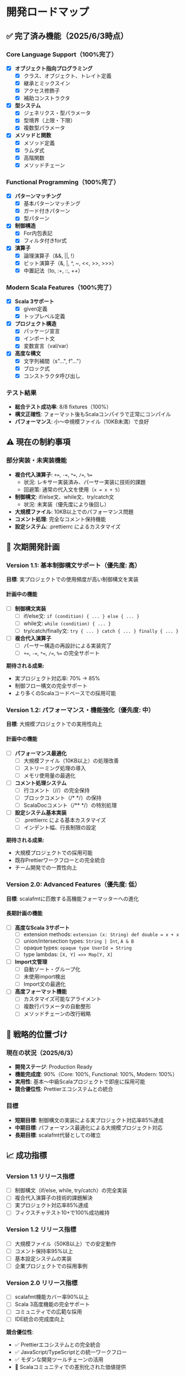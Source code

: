 # 開発ロードマップ

## ✅ 完了済み機能（2025/6/3時点）

### Core Language Support（100%完了）
- [x] **オブジェクト指向プログラミング**
  - [x] クラス、オブジェクト、トレイト定義
  - [x] 継承とミックスイン
  - [x] アクセス修飾子
  - [x] 補助コンストラクタ
- [x] **型システム**
  - [x] ジェネリクス・型パラメータ
  - [x] 型境界（上限・下限）
  - [x] 複数型パラメータ
- [x] **メソッドと関数**
  - [x] メソッド定義
  - [x] ラムダ式
  - [x] 高階関数
  - [x] メソッドチェーン

### Functional Programming（100%完了）
- [x] **パターンマッチング**
  - [x] 基本パターンマッチング
  - [x] ガード付きパターン
  - [x] 型パターン
- [x] **制御構造**
  - [x] For内包表記
  - [x] フィルタ付きfor式
- [x] **演算子**
  - [x] 論理演算子（&&, ||, !）
  - [x] ビット演算子（&, |, ^, ~, <<, >>, >>>）
  - [x] 中置記法（to, :+, ::, ++）

### Modern Scala Features（100%完了）
- [x] **Scala 3サポート**
  - [x] given定義
  - [x] トップレベル定義
- [x] **プロジェクト構造**
  - [x] パッケージ宣言
  - [x] インポート文
  - [x] 変数宣言（val/var）
- [x] **高度な構文**
  - [x] 文字列補間（s"...", f"..."）
  - [x] ブロック式
  - [x] コンストラクタ呼び出し

### テスト結果
- **総合テスト成功率**: 8/8 fixtures（100%）
- **構文正確性**: フォーマット後もScalaコンパイラで正常にコンパイル
- **パフォーマンス**: 小～中規模ファイル（10KB未満）で良好

## ⚠️ 現在の制約事項

### 部分実装・未実装機能
- **複合代入演算子**: `+=`, `-=`, `*=`, `/=`, `%=`
  - 状況: レキサー実装済み、パーサー実装に技術的課題
  - 回避策: 通常の代入文を使用（`x = x + 5`）
- **制御構文**: if/else文、while文、try/catch文
  - 状況: 未実装（優先度により後回し）
- **大規模ファイル**: 10KB以上でのパフォーマンス問題
- **コメント処理**: 完全なコメント保持機能
- **設定システム**: .prettierrc によるカスタマイズ

## 🎯 次期開発計画

### Version 1.1: 基本制御構文サポート（優先度: 高）

**目標**: 実プロジェクトでの使用頻度が高い制御構文を実装

#### 計画中の機能
- [ ] **制御構文実装**
  - [ ] if/else文: `if (condition) { ... } else { ... }`
  - [ ] while文: `while (condition) { ... }`
  - [ ] try/catch/finally文: `try { ... } catch { ... } finally { ... }`
- [ ] **複合代入演算子**
  - [ ] パーサー構造の再設計による実装完了
  - [ ] `+=`, `-=`, `*=`, `/=`, `%=` の完全サポート

**期待される成果:**
- 実プロジェクト対応率: 70% → 85%
- 制御フロー構文の完全サポート
- より多くのScalaコードベースでの採用可能

### Version 1.2: パフォーマンス・機能強化（優先度: 中）

**目標**: 大規模プロジェクトでの実用性向上

#### 計画中の機能
- [ ] **パフォーマンス最適化**
  - [ ] 大規模ファイル（10KB以上）の処理改善
  - [ ] ストリーミング処理の導入
  - [ ] メモリ使用量の最適化
- [ ] **コメント処理システム**
  - [ ] 行コメント（//）の完全保持
  - [ ] ブロックコメント（/* */）の保持
  - [ ] ScalaDocコメント（/** */）の特別処理
- [ ] **設定システム基本実装**
  - [ ] .prettierrc による基本カスタマイズ
  - [ ] インデント幅、行長制限の設定

**期待される成果:**
- 大規模プロジェクトでの採用可能
- 既存Prettierワークフローとの完全統合
- チーム開発での一貫性向上

### Version 2.0: Advanced Features（優先度: 低）

**目標**: scalafmtに匹敵する高機能フォーマッターへの進化

#### 長期計画の機能
- [ ] **高度なScala 3サポート**
  - [ ] extension methods: `extension (x: String) def double = x + x`
  - [ ] union/intersection types: `String | Int`, `A & B`
  - [ ] opaque types: `opaque type UserId = String`
  - [ ] type lambdas: `[X, Y] =>> Map[Y, X]`
- [ ] **Import文管理**
  - [ ] 自動ソート・グループ化
  - [ ] 未使用import検出
  - [ ] Import文の最適化
- [ ] **高度フォーマット機能**
  - [ ] カスタマイズ可能なアライメント
  - [ ] 複数行パラメータの自動整形
  - [ ] メソッドチェーンの改行戦略

## 🎯 戦略的位置づけ

### 現在の状況（2025/6/3）
- **開発ステージ**: Production Ready
- **機能完成度**: 90%（Core: 100%, Functional: 100%, Modern: 100%）
- **実用性**: 基本～中級Scalaプロジェクトで即座に採用可能
- **競合優位性**: Prettierエコシステムとの統合

### 目標
- **短期目標**: 制御構文の実装による実プロジェクト対応率85%達成
- **中期目標**: パフォーマンス最適化による大規模プロジェクト対応
- **長期目標**: scalafmt代替としての確立

## 📈 成功指標

### Version 1.1 リリース指標
- [ ] 制御構文（if/else, while, try/catch）の完全実装
- [ ] 複合代入演算子の技術的課題解決
- [ ] 実プロジェクト対応率85%達成
- [ ] フィクスチャテスト10+で100%成功維持

### Version 1.2 リリース指標  
- [ ] 大規模ファイル（50KB以上）での安定動作
- [ ] コメント保持率95%以上
- [ ] 基本設定システムの実装
- [ ] 企業プロジェクトでの採用事例

### Version 2.0 リリース指標
- [ ] scalafmt機能カバー率90%以上
- [ ] Scala 3高度機能の完全サポート
- [ ] コミュニティでの広範な採用
- [ ] IDE統合の完成度向上

**競合優位性**: 
- ✅ Prettierエコシステムとの完全統合
- ✅ JavaScript/TypeScriptとの統一ワークフロー
- ✅ モダンな開発ツールチェーンの活用
- 🎯 Scalaコミュニティでの差別化された価値提供
